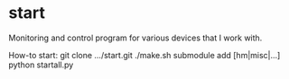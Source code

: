 start
=====

Monitoring and control program for various devices that I work with.

How-to start:
    git clone .../start.git
    ./make.sh submodule add [hm|misc|...]
    python startall.py
